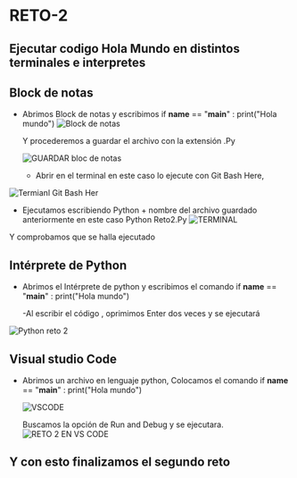 # RETO-2

## Ejecutar codigo Hola Mundo en distintos terminales e interpretes 

## Block de notas 

- Abrimos Block de notas y escribimos 
if __name__ == "__main__" :
print("Hola mundo")
![Block de notas](https://user-images.githubusercontent.com/124607325/219967135-1a04db56-d87d-4195-8fcf-1a5be133630f.png)

  Y procederemos a guardar el archivo con la extensión .Py
  
  ![GUARDAR bloc de notas](https://user-images.githubusercontent.com/124607325/219967426-93fcf990-8e50-4539-84e4-37e829e5aec2.png)
  
  - Abrir en el terminal en este caso lo ejecute con Git Bash Here, 

![Termianl  Git Bash Her](https://user-images.githubusercontent.com/124607325/219967669-fb1bd8d2-63a5-446c-b382-1cdfd8d22816.png)
 
 - Ejecutamos escribiendo Python + nombre del archivo guardado anteriormente en este caso 
Python Reto2.Py
![TERMINAL](https://user-images.githubusercontent.com/124607325/219967794-8094e424-e411-449d-a6ad-b4a474a654dc.png)

Y comprobamos que se halla ejecutado

## Intérprete  de Python

- Abrimos el Intérprete  de python y escribimos el comando 
if __name__ == "__main__" :
print("Hola mundo")

  
  -Al escribir el código , oprimimos Enter dos veces y se ejecutará 
 
 ![Python reto 2](https://user-images.githubusercontent.com/124607325/219968266-36180c8c-efa5-4624-9015-61d9a3b6572e.png)

## Visual studio Code 

- Abrimos un archivo en lenguaje python, Colocamos el comando
if __name__ == "__main__" :
print("Hola mundo")

 
  ![VSCODE](https://user-images.githubusercontent.com/124607325/219987359-96a77405-40e3-4691-97ad-4d42a8ddb59e.png)
  
  Buscamos la opción de Run and Debug y se ejecutara.
  ![RETO 2 EN VS CODE](https://user-images.githubusercontent.com/124607325/219987689-544a09fb-7ce3-4bad-91ea-4455357d3efa.png)



## Y con esto finalizamos el segundo reto




